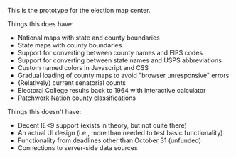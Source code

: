 This is the prototype for the election map center.

Things this does have:

* National maps with state and county boundaries
* State maps with county boundaries
* Support for converting between county names and FIPS codes
* Support for converting between state names and USPS abbreviations
* Custom named colors in Javascript and CSS
* Gradual loading of county maps to avoid "browser unresponsive" errors
* (Relatively) current senatorial counts
* Electoral College results back to 1964 with interactive calculator
* Patchwork Nation county classifications

Things this doesn't have:

* Decent IE<9 support (exists in theory, but not quite there)
* An actual UI design (i.e., more than needed to test basic functionality)
* Functionality from deadlines other than October 31 (unfunded)
* Connections to server-side data sources
